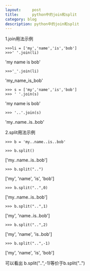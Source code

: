 ```yaml
---
layout:     post
title:      python中的join和split
category: blog
description: python中的join和split
---
```


1.join用法示例 
	
	>>>li = ['my','name','is','bob'] 
	>>>' '.join(li) 
'my name is bob' 
 
	>>>'_'.join(li) 
'my_name_is_bob' 
 
	>>> s = ['my','name','is','bob'] 
	>>> ' '.join(s) 
'my name is bob' 
 
	>>> '..'.join(s) 
'my..name..is..bob' 
 
2.split用法示例 

	>>> b = 'my..name..is..bob' 
 
	>>> b.split() 
['my..name..is..bob'] 
 
	>>> b.split("..") 
['my', 'name', 'is', 'bob'] 
 
	>>> b.split("..",0) 
['my..name..is..bob'] 
 
	>>> b.split("..",1) 
['my', 'name..is..bob'] 
 
	>>> b.split("..",2) 
['my', 'name', 'is..bob'] 
 
	>>> b.split("..",-1) 
['my', 'name', 'is', 'bob'] 
 
可以看出 b.split("..",-1)等价于b.split("..") 